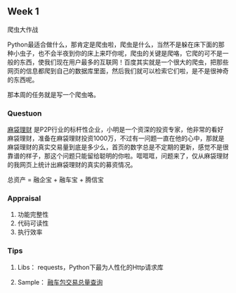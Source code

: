 ## Week 1
爬虫大作战

Python最适合做什么，那肯定是爬虫啦，爬虫是什么，当然不是躲在床下面的那种小虫子，也不会半夜到你的床上来吓你呢，爬虫的关键是爬咯，它爬的可不是一般的东西，使我们现在用户最多的互联网！百度其实就是一个很大的爬虫，把那些网页的信息都爬到自己的数据库里面，然后我们就可以检索它们啦，是不是很神奇的东西呢。

那本周的任务就是写一个爬虫咯。

### Questuon
[麻袋理财](https://www.madailicai.com/) 是P2P行业的标杆性企业，小明是一个资深的投资专家，他非常的看好麻袋理财，准备在麻袋理财投资1000万，不过有一问题一直在他的心中，那就是麻袋理财的真实交易量到底是多少么，首页的数字总是不定期的更新，感觉不是很靠谱的样子，那这个问题只能留给聪明的你啦。哐哐哐，问题来了，仅从麻袋理财的我网页上统计出麻袋理财的真实的募资情况。

总资产 = 融企宝 + 融车宝 + 腾信宝

### Appraisal 
1. 功能完整性
2. 代码可读性
3. 执行效率

### Tips
1. Libs：
requests，Python下最为人性化的Http请求库

2. Sample：
[融车包交易总量查询](https://github.com/yannxia/reptile/blob/master/madai/car_loan_request.py)
